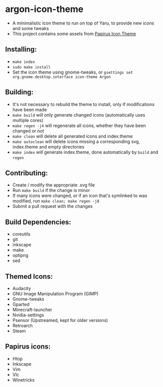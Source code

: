 # argon-icon-theme
  - A minimalistic icon theme to run on top of Yaru, to provide new icons and some tweaks
  - This project contains some assets from [Papirus Icon Theme](https://github.com/PapirusDevelopmentTeam/papirus-icon-theme)

## Installing:
  - `make index`
  - `sudo make install`
  - Set the icon theme using gnome-tweaks, or `gsettings set org.gnome.desktop.interface icon-theme Argon`

## Building:
  - It's not necessary to rebuild the theme to install, only if modifications have been made
  - `make build` will only generate changed icons (automatically uses multiple cores)
  - `make regen -j4` will regenerate all icons, whether they have been changed or not
  - `make clean` will delete all generated icons and index.theme
  - `make autoclean` will delete icons missing a corresponding svg, index.theme and empty directories
  - `make index` will generate index.theme, done automatically by `build` and `regen`

## Contributing:
  - Create / modify the appropriate .svg file
  - Run `make build` if the change is minor
  - If many icons were changed, or if an icon that's symlinked to was modified, run `make clean; make regen -j8`
  - Submit a pull request with the changes

## Build Dependencies:
  - coreutils
  - git
  - inkscape
  - make
  - optipng
  - sed

## Themed Icons:
  - Audacity
  - GNU Image Manipulation Program (GIMP)
  - Gnome-tweaks
  - Gparted
  - Minecraft-launcher
  - Nvidia-settings
  - Psensor (Upstreamed, kept for older versions)
  - Retroarch
  - Steam

## Papirus icons:
  - Htop
  - Inkscape
  - Vim
  - Vlc
  - Winetricks
